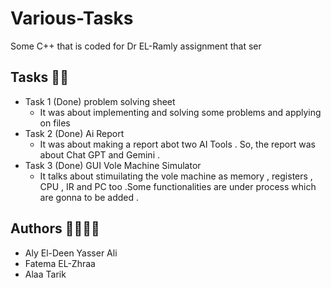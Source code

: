 # Various-Tasks
 Some C++ that is coded for Dr EL-Ramly assignment that ser

## Tasks 👾👾
- Task 1 (Done) problem solving sheet
   - It was about implementing and solving some problems and applying on files 
- Task 2 (Done) Ai Report
   - It was about making a report abot two AI Tools . So, the report was about Chat GPT and Gemini .
- Task 3 (Done) GUI Vole Machine Simulator
   - It talks about stimuilating the vole machine as memory , registers , CPU , IR and PC too .Some functionalities are under process which are gonna to be added .
## Authors 👩‍💻👩‍💻
- Aly El-Deen Yasser Ali
- Fatema EL-Zhraa
- Alaa Tarik
